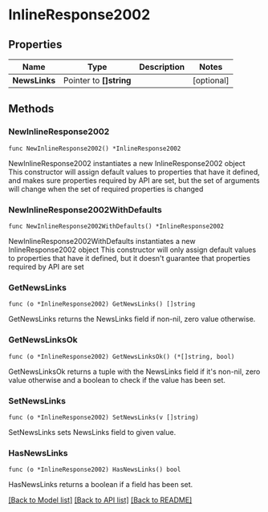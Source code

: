 # InlineResponse2002

## Properties

Name | Type | Description | Notes
------------ | ------------- | ------------- | -------------
**NewsLinks** | Pointer to **[]string** |  | [optional] 

## Methods

### NewInlineResponse2002

`func NewInlineResponse2002() *InlineResponse2002`

NewInlineResponse2002 instantiates a new InlineResponse2002 object
This constructor will assign default values to properties that have it defined,
and makes sure properties required by API are set, but the set of arguments
will change when the set of required properties is changed

### NewInlineResponse2002WithDefaults

`func NewInlineResponse2002WithDefaults() *InlineResponse2002`

NewInlineResponse2002WithDefaults instantiates a new InlineResponse2002 object
This constructor will only assign default values to properties that have it defined,
but it doesn't guarantee that properties required by API are set

### GetNewsLinks

`func (o *InlineResponse2002) GetNewsLinks() []string`

GetNewsLinks returns the NewsLinks field if non-nil, zero value otherwise.

### GetNewsLinksOk

`func (o *InlineResponse2002) GetNewsLinksOk() (*[]string, bool)`

GetNewsLinksOk returns a tuple with the NewsLinks field if it's non-nil, zero value otherwise
and a boolean to check if the value has been set.

### SetNewsLinks

`func (o *InlineResponse2002) SetNewsLinks(v []string)`

SetNewsLinks sets NewsLinks field to given value.

### HasNewsLinks

`func (o *InlineResponse2002) HasNewsLinks() bool`

HasNewsLinks returns a boolean if a field has been set.


[[Back to Model list]](../README.md#documentation-for-models) [[Back to API list]](../README.md#documentation-for-api-endpoints) [[Back to README]](../README.md)


